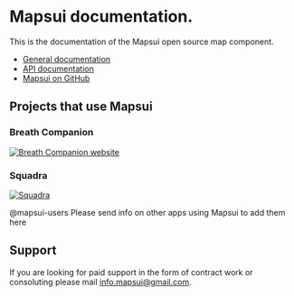 # **Mapsui** documentation.

This is the documentation of the Mapsui open source map component.
- [General documentation](http://mapsui.com/documentation/home.html)
- [API documentation](http://mapsui.com/api/index.html)
- [Mapsui on GitHub](https://github.com/mapsui/mapsui)

## Projects that use Mapsui

### Breath Companion

[![Breath Companion website](images/breath-companion.png)](https://software-notion.de/apps/breath-companion)

### Squadra

[![Squadra](images/squadra.png)](https://bertt.github.io/squadra/)

@mapsui-users Please send info on other apps using Mapsui to add them here

## Support

If you are looking for paid support in the form of contract work or consoluting please mail [info.mapsui@gmail.com](mailto:info.mapsui@gmail.com).
